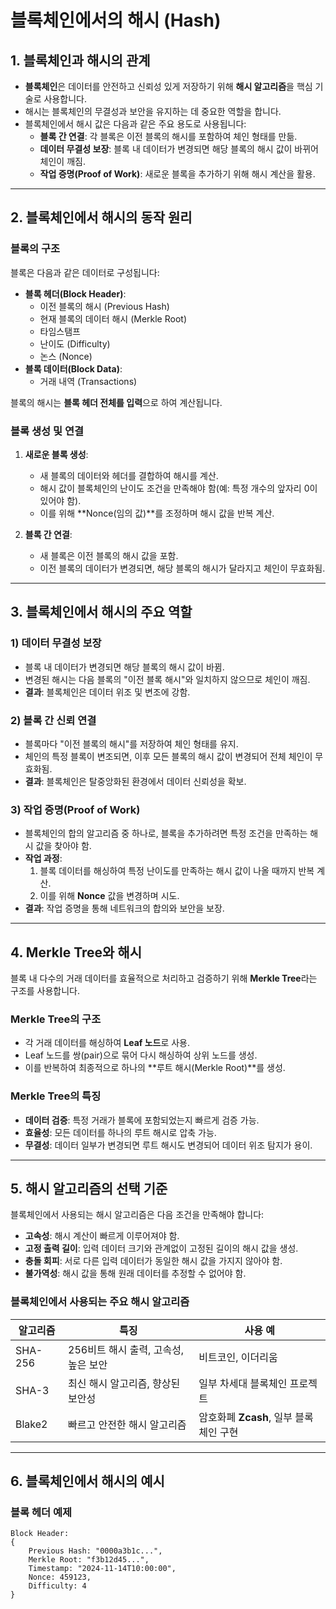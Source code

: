 # 블록체인에서의 해시 (Hash)

## 1. 블록체인과 해시의 관계
- **블록체인**은 데이터를 안전하고 신뢰성 있게 저장하기 위해 **해시 알고리즘**을 핵심 기술로 사용합니다.
- 해시는 블록체인의 무결성과 보안을 유지하는 데 중요한 역할을 합니다.
- 블록체인에서 해시 값은 다음과 같은 주요 용도로 사용됩니다:
    - **블록 간 연결**: 각 블록은 이전 블록의 해시를 포함하여 체인 형태를 만듦.
    - **데이터 무결성 보장**: 블록 내 데이터가 변경되면 해당 블록의 해시 값이 바뀌어 체인이 깨짐.
    - **작업 증명(Proof of Work)**: 새로운 블록을 추가하기 위해 해시 계산을 활용.

---

## 2. 블록체인에서 해시의 동작 원리

### 블록의 구조
블록은 다음과 같은 데이터로 구성됩니다:
- **블록 헤더(Block Header)**:
    - 이전 블록의 해시 (Previous Hash)
    - 현재 블록의 데이터 해시 (Merkle Root)
    - 타임스탬프
    - 난이도 (Difficulty)
    - 논스 (Nonce)
- **블록 데이터(Block Data)**:
    - 거래 내역 (Transactions)

블록의 해시는 **블록 헤더 전체를 입력**으로 하여 계산됩니다.

### 블록 생성 및 연결
1. **새로운 블록 생성**:
    - 새 블록의 데이터와 헤더를 결합하여 해시를 계산.
    - 해시 값이 블록체인의 난이도 조건을 만족해야 함(예: 특정 개수의 앞자리 0이 있어야 함).
    - 이를 위해 **Nonce(임의 값)**를 조정하며 해시 값을 반복 계산.

2. **블록 간 연결**:
    - 새 블록은 이전 블록의 해시 값을 포함.
    - 이전 블록의 데이터가 변경되면, 해당 블록의 해시가 달라지고 체인이 무효화됨.

---

## 3. 블록체인에서 해시의 주요 역할

### 1) 데이터 무결성 보장
- 블록 내 데이터가 변경되면 해당 블록의 해시 값이 바뀜.
- 변경된 해시는 다음 블록의 "이전 블록 해시"와 일치하지 않으므로 체인이 깨짐.
- **결과**: 블록체인은 데이터 위조 및 변조에 강함.

### 2) 블록 간 신뢰 연결
- 블록마다 "이전 블록의 해시"를 저장하여 체인 형태를 유지.
- 체인의 특정 블록이 변조되면, 이후 모든 블록의 해시 값이 변경되어 전체 체인이 무효화됨.
- **결과**: 블록체인은 탈중앙화된 환경에서 데이터 신뢰성을 확보.

### 3) 작업 증명(Proof of Work)
- 블록체인의 합의 알고리즘 중 하나로, 블록을 추가하려면 특정 조건을 만족하는 해시 값을 찾아야 함.
- **작업 과정**:
    1. 블록 데이터를 해싱하여 특정 난이도를 만족하는 해시 값이 나올 때까지 반복 계산.
    2. 이를 위해 **Nonce** 값을 변경하며 시도.
- **결과**: 작업 증명을 통해 네트워크의 합의와 보안을 보장.

---

## 4. Merkle Tree와 해시

블록 내 다수의 거래 데이터를 효율적으로 처리하고 검증하기 위해 **Merkle Tree**라는 구조를 사용합니다.

### Merkle Tree의 구조
- 각 거래 데이터를 해싱하여 **Leaf 노드**로 사용.
- Leaf 노드를 쌍(pair)으로 묶어 다시 해싱하여 상위 노드를 생성.
- 이를 반복하여 최종적으로 하나의 **루트 해시(Merkle Root)**를 생성.

### Merkle Tree의 특징
- **데이터 검증**: 특정 거래가 블록에 포함되었는지 빠르게 검증 가능.
- **효율성**: 모든 데이터를 하나의 루트 해시로 압축 가능.
- **무결성**: 데이터 일부가 변경되면 루트 해시도 변경되어 데이터 위조 탐지가 용이.

---

## 5. 해시 알고리즘의 선택 기준
블록체인에서 사용되는 해시 알고리즘은 다음 조건을 만족해야 합니다:
- **고속성**: 해시 계산이 빠르게 이루어져야 함.
- **고정 출력 길이**: 입력 데이터 크기와 관계없이 고정된 길이의 해시 값을 생성.
- **충돌 회피**: 서로 다른 입력 데이터가 동일한 해시 값을 가지지 않아야 함.
- **불가역성**: 해시 값을 통해 원래 데이터를 추정할 수 없어야 함.

### 블록체인에서 사용되는 주요 해시 알고리즘
| 알고리즘    | 특징                                | 사용 예                               |
|-------------|------------------------------------|---------------------------------------|
| SHA-256     | 256비트 해시 출력, 고속성, 높은 보안 | 비트코인, 이더리움                   |
| SHA-3       | 최신 해시 알고리즘, 향상된 보안성   | 일부 차세대 블록체인 프로젝트         |
| Blake2      | 빠르고 안전한 해시 알고리즘         | 암호화폐 **Zcash**, 일부 블록체인 구현 |

---

## 6. 블록체인에서 해시의 예시

### 블록 헤더 예제
```plaintext
Block Header:
{
    Previous Hash: "0000a3b1c...",
    Merkle Root: "f3b12d45...",
    Timestamp: "2024-11-14T10:00:00",
    Nonce: 459123,
    Difficulty: 4
}